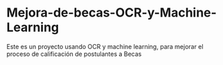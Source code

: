 # Mejora-de-becas-OCR-y-Machine-Learning
Este es un proyecto usando OCR y machine learning, para mejorar el proceso de calificación de postulantes a Becas
